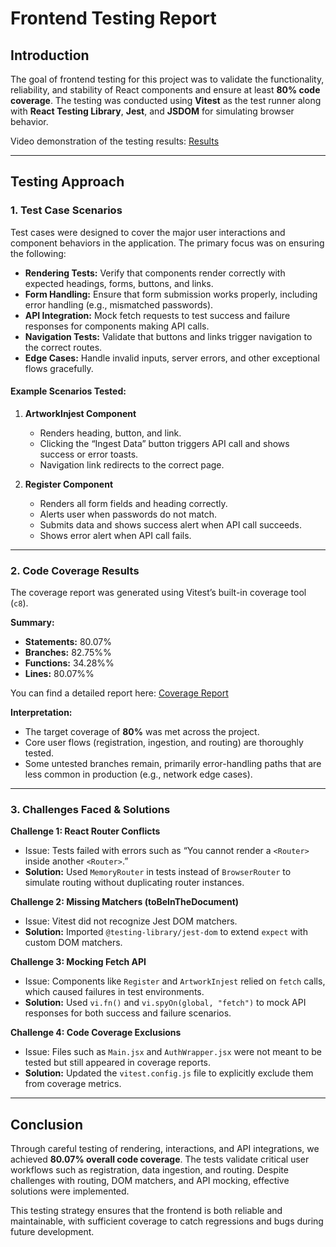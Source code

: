 # Frontend Testing Report  

## Introduction  
The goal of frontend testing for this project was to validate the functionality, reliability, and stability of React components and ensure at least **80% code coverage**. The testing was conducted using **Vitest** as the test runner along with **React Testing Library**, **Jest**, and **JSDOM** for simulating browser behavior.  

Video demonstration of the testing results: [Results](https://youtu.be/6lsCCxdLxDc)

---

## Testing Approach  

### 1. Test Case Scenarios  
Test cases were designed to cover the major user interactions and component behaviors in the application. The primary focus was on ensuring the following:  

- **Rendering Tests:** Verify that components render correctly with expected headings, forms, buttons, and links.  
- **Form Handling:** Ensure that form submission works properly, including error handling (e.g., mismatched passwords).  
- **API Integration:** Mock fetch requests to test success and failure responses for components making API calls.  
- **Navigation Tests:** Validate that buttons and links trigger navigation to the correct routes.  
- **Edge Cases:** Handle invalid inputs, server errors, and other exceptional flows gracefully.  

#### Example Scenarios Tested:
1. **ArtworkInjest Component**
   - Renders heading, button, and link.  
   - Clicking the “Ingest Data” button triggers API call and shows success or error toasts.  
   - Navigation link redirects to the correct page.  

2. **Register Component**
   - Renders all form fields and heading correctly.  
   - Alerts user when passwords do not match.  
   - Submits data and shows success alert when API call succeeds.  
   - Shows error alert when API call fails.  

---

### 2. Code Coverage Results  
The coverage report was generated using Vitest’s built-in coverage tool (`c8`).  

**Summary:**  
- **Statements:** 80.07%  
- **Branches:** 82.75%%  
- **Functions:** 34.28%%  
- **Lines:** 80.07%%  

You can find a detailed report here:
[Coverage Report](../coverage/lcov-report/index.html)

**Interpretation:**  
- The target coverage of **80%** was met across the project.  
- Core user flows (registration, ingestion, and routing) are thoroughly tested.  
- Some untested branches remain, primarily error-handling paths that are less common in production (e.g., network edge cases).  

---

### 3. Challenges Faced & Solutions  

**Challenge 1: React Router Conflicts**  
- Issue: Tests failed with errors such as “You cannot render a `<Router>` inside another `<Router>`.”  
- **Solution:** Used `MemoryRouter` in tests instead of `BrowserRouter` to simulate routing without duplicating router instances.  

**Challenge 2: Missing Matchers (toBeInTheDocument)**  
- Issue: Vitest did not recognize Jest DOM matchers.  
- **Solution:** Imported `@testing-library/jest-dom` to extend `expect` with custom DOM matchers.  

**Challenge 3: Mocking Fetch API**  
- Issue: Components like `Register` and `ArtworkInjest` relied on `fetch` calls, which caused failures in test environments.  
- **Solution:** Used `vi.fn()` and `vi.spyOn(global, "fetch")` to mock API responses for both success and failure scenarios.  

**Challenge 4: Code Coverage Exclusions**  
- Issue: Files such as `Main.jsx` and `AuthWrapper.jsx` were not meant to be tested but still appeared in coverage reports.  
- **Solution:** Updated the `vitest.config.js` file to explicitly exclude them from coverage metrics.  

---

## Conclusion  
Through careful testing of rendering, interactions, and API integrations, we achieved **80.07% overall code coverage**. The tests validate critical user workflows such as registration, data ingestion, and routing. Despite challenges with routing, DOM matchers, and API mocking, effective solutions were implemented.  

This testing strategy ensures that the frontend is both reliable and maintainable, with sufficient coverage to catch regressions and bugs during future development.  
